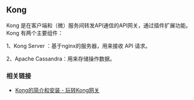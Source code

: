 ## Kong

Kong 是在客户端和（微）服务间转发API通信的API网关，通过插件扩展功能。Kong 有两个主要组件：

1、Kong Server ：基于nginx的服务器，用来接收 API 请求。

2、Apache Cassandra：用来存储操作数据。

### 相关链接
- [Kong的简介和安装 - 玩转Kong网关][1]

[1]: https://www.jianshu.com/p/5049b3bb4b80 "[Kong的简介和安装 - 玩转Kong网关]"